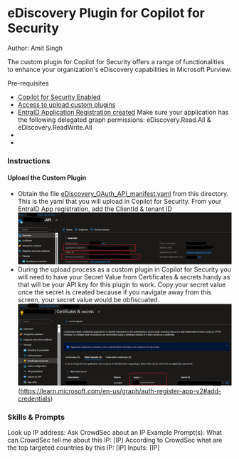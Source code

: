 # eDiscovery Plugin for Copilot for Security
Author: Amit Singh

The custom plugin for Copilot for Security offers a range of functionalities to enhance your organization's eDiscovery capabilities in Microsoft Purview. 

Pre-requisites

* [Copilot for Security Enabled](https://learn.microsoft.com/en-us/security-copilot/get-started-security-copilot#onboarding-to-microsoft-security-copilot)
* [Access to upload custom plugins](https://learn.microsoft.com/en-us/security-copilot/manage-plugins?tabs=securitycopilotplugin#managing-custom-plugins)
* [EntraID Application Registration created](https://learn.microsoft.com/en-us/graph/auth-register-app-v2#register-an-application) Make sure your application has the following delegated graph permissions: eDiscovery.Read.All & eDiscovery.ReadWrite.All
* 
* 

### Instructions
#### Upload the Custom Plugin

* Obtain the file [eDiscovery_OAuth_API_manifest.yaml](https://github.com/samitks77/Copilot-For-Security/blob/main/Plugins/Community%20Based%20Plugins/Purview/eDiscovery/eDiscovery_OAuth_API_manifest.yaml) from this directory. This is the yaml that you will upload in Copilot for Security. From your EntraID App registration, add the ClientId & tenant ID ![alt text](EntraID-ClientID-TenantID.png)
* During the upload process as a custom plugin in Copilot for Security you will need to have your Secret Value from Certificates & secrets handy as that will be your API key for this plugin to work. Copy your secret value once the secret is created because if you navigate away from this screen, your secret value would be obfiscuated. ![alt text](EntraID-SecretValue.png) (https://learn.microsoft.com/en-us/graph/auth-register-app-v2#add-credentials)

### Skills & Prompts
Look up IP address: Ask CrowdSec about an IP
Example Prompt(s):
What can CrowdSec tell me about this IP: [IP]
According to CrowdSec what are the top targeted countries by this IP: [IP]
Inputs: [IP]
  

